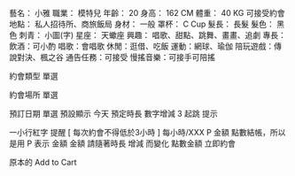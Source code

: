 藝名：
小雅
職業：
模特兒
年齡：
20
身高：
162 CM
體重：
40 KG
可接受約會地點：
私人招待所、商旅飯局
身材：
一般
罩杯：
C Cup
髮長：
長髮
髮色：
黑色
刺青：
小圖(字)
星座：
天蠍座
興趣：
唱歌、甜點、跳舞、畫畫、追劇
專長：
飲酒：可小酌
唱歌：會唱歌
休閒：逛借、吃飯
運動：網球、瑜伽
陪玩遊戲：傳說對決、楓之谷
通告任務：可接受
慢搖音樂：可接手可陪搖


約會類型
單選


約會場所
單選


預訂日期
單選
預設顯示 今天
預定時長
數字增減
3 起跳
提示


一小行紅字 提醒
[ 每次約會不得低於3小時 ]
每小時/XXX P
金額
點數結帳，所以是用 P 表示
金額
金額
請隨著時長 增減 而變化 點數金額
立即約會


原本的 Add to Cart

